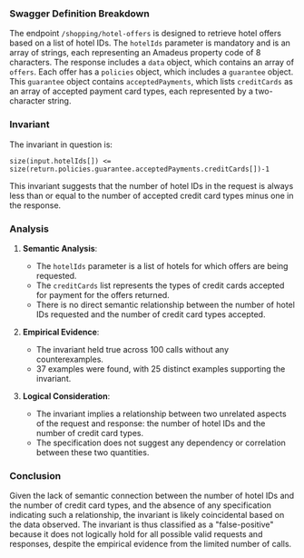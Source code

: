 ### Swagger Definition Breakdown

The endpoint `/shopping/hotel-offers` is designed to retrieve hotel offers based on a list of hotel IDs. The `hotelIds` parameter is mandatory and is an array of strings, each representing an Amadeus property code of 8 characters. The response includes a `data` object, which contains an array of `offers`. Each offer has a `policies` object, which includes a `guarantee` object. This `guarantee` object contains `acceptedPayments`, which lists `creditCards` as an array of accepted payment card types, each represented by a two-character string.

### Invariant

The invariant in question is:

`size(input.hotelIds[]) <= size(return.policies.guarantee.acceptedPayments.creditCards[])-1`

This invariant suggests that the number of hotel IDs in the request is always less than or equal to the number of accepted credit card types minus one in the response.

### Analysis

1. **Semantic Analysis**:
   - The `hotelIds` parameter is a list of hotels for which offers are being requested.
   - The `creditCards` list represents the types of credit cards accepted for payment for the offers returned.
   - There is no direct semantic relationship between the number of hotel IDs requested and the number of credit card types accepted.

2. **Empirical Evidence**:
   - The invariant held true across 100 calls without any counterexamples.
   - 37 examples were found, with 25 distinct examples supporting the invariant.

3. **Logical Consideration**:
   - The invariant implies a relationship between two unrelated aspects of the request and response: the number of hotel IDs and the number of credit card types.
   - The specification does not suggest any dependency or correlation between these two quantities.

### Conclusion

Given the lack of semantic connection between the number of hotel IDs and the number of credit card types, and the absence of any specification indicating such a relationship, the invariant is likely coincidental based on the data observed. The invariant is thus classified as a "false-positive" because it does not logically hold for all possible valid requests and responses, despite the empirical evidence from the limited number of calls.
